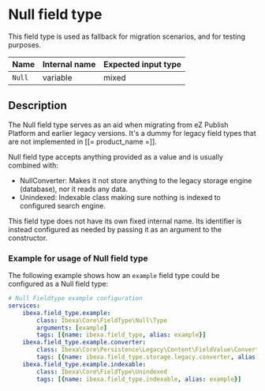 # Null field type

This field type is used as fallback for migration scenarios, and for testing purposes.

| Name   | Internal name | Expected input type |
|--------|---------------|---------------------|
| `Null` | variable    | mixed             |

## Description

The Null field type serves as an aid when migrating from eZ Publish Platform and earlier legacy versions. It's a dummy for legacy field types that are not implemented in [[= product_name =]].

Null field type accepts anything provided as a value and is usually combined with:

- NullConverter: Makes it not store anything to the legacy storage engine (database), nor it reads any data.
- Unindexed: Indexable class making sure nothing is indexed to configured search engine.

This field type does not have its own fixed internal name. Its identifier is instead configured as needed by passing it as an argument to the constructor.

### Example for usage of Null field type

The following example shows how an `example` field type could be configured as a Null field type:

``` yaml
# Null Fieldtype example configuration
services:
    ibexa.field_type.example:
        class: Ibexa\Core\FieldType\Null\Type
        arguments: [example]
        tags: [{name: ibexa.field_type, alias: example}]
    ibexa.field_type.example.converter:
        class: Ibexa\Core\Persistence\Legacy\Content\FieldValue\Converter\NullConverter
        tags: [{name: ibexa.field_type.storage.legacy.converter, alias: example}]
    ibexa.field_type.example.indexable:
        class: Ibexa\Core\FieldType\Unindexed
        tags: [{name: ibexa.field_type.indexable, alias: example}]
```
